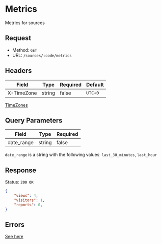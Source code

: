 # Metrics
Metrics for sources

## Request
- Method: `GET`
- URL: `/sources/:code/metrics`

## Headers
| Field | Type | Required | Default |
| ----- | ---- | -------- | ------- |
| X-TimeZone | string | false | `UTC+0` |

[TimeZones](../../../packages/backend/readme.md#timezones)

## Query Parameters
| Field | Type | Required |
| ----- | ---- | -------- |
| date_range | string | false |

`date_range` is a string with the following values:
`last_30_minutes`, `last_hour`

## Response
Status: `200 OK`
```json
{
    "views": 4,
    "visitors": 1,
    "reports": 0,
}
```

## Errors
[See here](../../response/error.md)